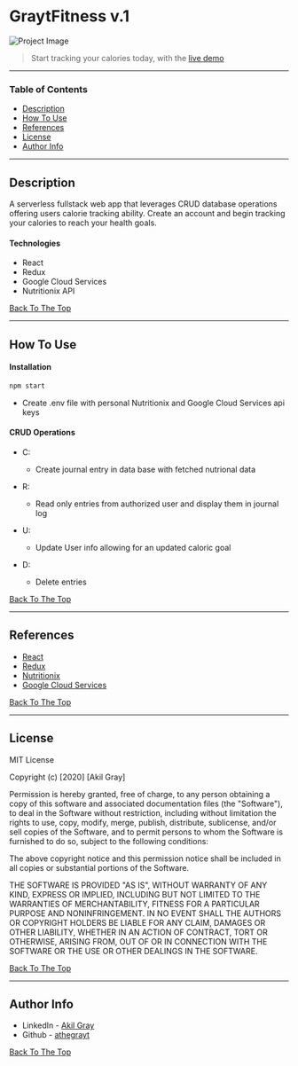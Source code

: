 # GraytFitness v.1

![Project Image](./src/assets/images/GraytFitness_v.1.gif)

> Start tracking your calories today, with the [live demo](https://graytfitness.herokuapp.com/)

---

### Table of Contents

- [Description](#description)
- [How To Use](#how-to-use)
- [References](#references)
- [License](#license)
- [Author Info](#author-info)

---

## Description

A serverless fullstack web app that leverages CRUD database operations offering users calorie tracking ability. Create an account and begin tracking your calories to reach your health goals.

#### Technologies

- React
- Redux
- Google Cloud Services
- Nutritionix API


[Back To The Top](#GraytFitness-v.1)

---

## How To Use

#### Installation

```bash
npm start
```

- Create .env file with personal Nutritionix and Google Cloud Services api keys 

#### CRUD Operations

- C:
    - Create journal entry in data base with fetched nutrional data   

- R:
    - Read only entries from authorized user and display them in journal log  
- U:
    - Update User info allowing for an updated caloric goal
- D:
    - Delete entries 

[Back To The Top](#GraytFitness-v.1)

---

## References
- [React](https://reactjs.org/)
- [Redux](https://redux.js.org/)
- [Nutritionix](https://www.nutritionix.com/)
- [Google Cloud Services](https://cloud.google.com/)

[Back To The Top](#GraytFitness-v.1)

---

## License

MIT License

Copyright (c) [2020] [Akil Gray]

Permission is hereby granted, free of charge, to any person obtaining a copy
of this software and associated documentation files (the "Software"), to deal
in the Software without restriction, including without limitation the rights
to use, copy, modify, merge, publish, distribute, sublicense, and/or sell
copies of the Software, and to permit persons to whom the Software is
furnished to do so, subject to the following conditions:

The above copyright notice and this permission notice shall be included in all
copies or substantial portions of the Software.

THE SOFTWARE IS PROVIDED "AS IS", WITHOUT WARRANTY OF ANY KIND, EXPRESS OR
IMPLIED, INCLUDING BUT NOT LIMITED TO THE WARRANTIES OF MERCHANTABILITY,
FITNESS FOR A PARTICULAR PURPOSE AND NONINFRINGEMENT. IN NO EVENT SHALL THE
AUTHORS OR COPYRIGHT HOLDERS BE LIABLE FOR ANY CLAIM, DAMAGES OR OTHER
LIABILITY, WHETHER IN AN ACTION OF CONTRACT, TORT OR OTHERWISE, ARISING FROM,
OUT OF OR IN CONNECTION WITH THE SOFTWARE OR THE USE OR OTHER DEALINGS IN THE
SOFTWARE.

[Back To The Top](#GraytFitness-v.1)

---

## Author Info

- LinkedIn - [Akil Gray](www.linkedin.com/in/akil-gray)
- Github - [athegrayt](https://github.com/athegrayt)

[Back To The Top](#GraytFitness-v.1)
